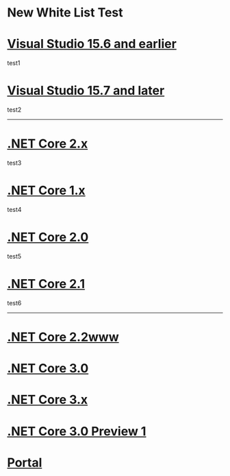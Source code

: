 # New White List Test

# [Visual Studio 15.6 and earlier](#tab/vs156)
test1

# [Visual Studio 15.7 and later](#tab/vs157)
test2

---
# [.NET Core 2.x](#tab/netcore2x)
test3

# [.NET Core 1.x](#tab/netcore1x)
test4

# [.NET Core 2.0](#tab/netcore20)
test5

# [.NET Core 2.1](#tab/netcore2123)
test6

---
# [.NET Core 2.2www](#tab/netcore22)
# [.NET Core 3.0](#tab/netcore30)
# [.NET Core 3.x](#tab/netcore3x)
# [.NET Core 3.0 Preview 1](#tab/netcore30)
# [Portal](#tab/portal1)
